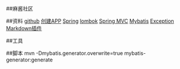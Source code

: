 ##麻酱社区

##资料
[github](https://github.com/clfang-8080/)
[创建APP](https://developer.github.com/apps/building-github-apps/creating-a-github-app/)
[Spring](http://mybatis.org/spring-boot-starter/mybatis-spring-boot-autoconfigure/)
[lombok](https://projectlombok.org/setup/maven)
[Spring MVC](https://docs.spring.io/spring/docs/5.0.3.RELEASE/spring-framework-reference/web.html#spring-web)
[Mybatis](http://mybatis.org/spring-boot-starter/mybatis-spring-boot-autoconfigure/)
[Exception](https://docs.spring.io/spring-boot/docs/2.0.0.RC1/reference/htmlsingle/)
[Markdown插件](https://pandao.github.io/editor.md/)


##工具

##脚本
mvn -Dmybatis.generator.overwrite=true mybatis-generator:generate